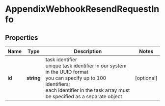 # AppendixWebhookResendRequestInfo

## Properties

| Name | Type | Description | Notes |
|------------ | ------------- | ------------- | -------------|
**id** | **string** | task identifier<br>unique task identifier in our system in the UUID format<br>you can specify up to 100 identifiers;<br>each identifier in the task array must be specified as a separate object |[optional]|